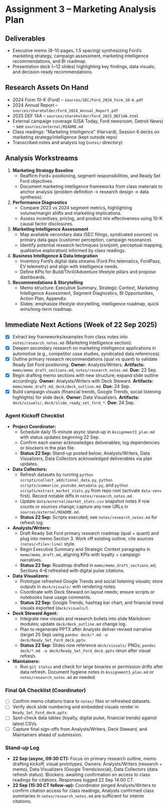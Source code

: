 # Assignment 3 – Marketing Analysis Plan

## Deliverables
- Executive memo (8–10 pages, 1.5 spacing) synthesizing Ford’s marketing strategy, campaign assessment, marketing intelligence recommendations, and BI roadmap.
- Presentation deck (~12 slides) highlighting key findings, data visuals, and decision-ready recommendations.

## Research Assets On Hand
- 2024 Form 10-K (Ford) – `sources/SEC/Ford_2024_Form_10-K.pdf`
- 2024 Annual Report – `sources/shareholder/Ford_2024_Annual_Report.pdf`
- 2025 DEF 14A – `sources/shareholder/Ford_2025_DEF14A.html`
- External campaign coverage (USA Today, Ford newsroom, Detroit News) – see `sources/external/README.md`
- Class readings: “Marketing Intelligence” (Harvard), Session 6 decks on marketing strategy/intelligence (kept outside repo)
- Transcribed notes and analysis log (`notes/` directory)

## Analysis Workstreams
1. **Marketing Strategy Baseline**
   - Reaffirm Ford+ positioning, segment responsibilities, and Ready Set Ford objectives.
   - Document marketing intelligence frameworks from class materials to anchor analysis (problem definition → research design → data synthesis).
2. **Performance Diagnostics**
   - Compare 2023 vs 2024 segment metrics, highlighting volume/margin shifts and marketing implications.
   - Assess incentives, pricing, and product mix effectiveness using 10-K causal factor disclosures.
3. **Marketing Intelligence Assessment**
   - Map available secondary data (SEC filings, syndicated sources) vs primary data gaps (customer perception, campaign resonance).
   - Identify potential research techniques (conjoint, perceptual mapping, qualitative exploration) informed by class readings.
4. **Business Intelligence & Data Integration**
   - Inventory Ford’s digital data streams (Ford Pro telematics, FordPass, EV telemetry) and align with intelligence needs.
   - Define KPIs for Build/Thrill/Adventure lifestyle pillars and propose dashboards.
5. **Recommendations & Storytelling**
   - Memo structure: Executive Summary, Strategic Context, Marketing Intelligence Assessment, Segment Diagnostics, BI Opportunities, Action Plan, Appendix.
   - Slides: emphasize lifestyle storytelling, intelligence roadmap, quick wins/long-term roadmap.

## Immediate Next Actions (Week of 22 Sep 2025)
- [x] Extract key frameworks/examples from class notes into `notes/research_notes.md` (Marketing Intelligence section).
- [x] Deepen secondary research on marketing intelligence applications in automotive (e.g., competitor case studies, syndicated data references).
- [x] Outline primary research recommendations (qual vs quant) to validate Ready Set Ford positioning. **Owner:** Analysts/Writers. **Artifacts:** `memo/memo_draft_sections.md`, `notes/research_notes.md`. **Due:** 23 Sep.
- [x] Begin drafting memo sections with new structure; expand slide outline accordingly. **Owner:** Analysts/Writers with Deck Steward. **Artifacts:** `memo/memo_draft.md`, `deck/deck_outline.md`. **Due:** 24 Sep.
- [x] Build campaign visuals (financial trends, Google Trends, social listening highlights) for slide deck. **Owner:** Data Visualizers. **Artifacts:** `deck/visuals/`, `deck/slide_ready_set_ford_*`. **Due:** 24 Sep.

### Agent Kickoff Checklist
- **Project Coordinator:**
  - Schedule daily 15-minute async stand-up in `Assignment3_plan.md` with status updates beginning 22 Sep.
  - Confirm each owner acknowledges deliverables; log dependencies or blockers in the plan file.
  - **Status 22 Sep:** Stand-up posted below; Analysts/Writers, Data Visualizers, Data Collectors acknowledged deliverables via plan updates.
- **Data Collectors:**
  - Refresh datasets by running `python scripts/collect_additional_data.py`, `python scripts/summarize_youtube_metadata.py`, and `python scripts/extract_market_stats.py` from repo root (activate `data-venv` first). Record notable diffs in `notes/research_notes.md`.
  - Update `data/external/market_stats.csv` snapshot notes if row counts or sources change; capture any new URLs in `sources/external/README.md`.
  - **Status 22 Sep:** Scripts executed; see `notes/research_notes.md` for refresh log.
- **Analysts/Writers:**
  - Draft Ready Set Ford primary research roadmap (qual + quant) and plug into memo Section 3. Work off existing outline, cite sources `(notes/<file>:line)` style.
  - Begin Executive Summary and Strategic Context paragraphs in `memo/memo_draft.md`, aligning KPIs with loyalty + campaign narratives.
  - **Status 22 Sep:** Roadmap drafted in `memo/memo_draft_sections.md`; Sections 4–6 refreshed with digital pulse citations.
- **Data Visualizers:**
  - Prototype refreshed Google Trends and social listening visuals; store outputs in `deck/visuals/` with rendering notes.
  - Coordinate with Deck Steward on layout needs; ensure scripts or notebooks have usage comments.
  - **Status 22 Sep:** Google Trends, hashtag bar chart, and financial trend visuals exported (`deck/visuals/`).
- **Deck Steward Agent:**
  - Integrate new visuals and research bullets into slide Markdown modules; update `deck/deck_outline.md` change log.
  - Plan to regenerate PPTX after Analysts deliver revised narrative (target 25 Sep) using `pandoc deck/*.md -o deck/Ready_Set_Ford_deck.pptx`.
  - **Status 22 Sep:** Slides now reference `deck/visuals/` PNGs; `pandoc deck/*.md -o deck/Ready_Set_Ford_deck.pptx` rerun after visual refresh.
- **Maintainers:**
  - Run `git status` and check for large binaries or permission drifts after data refresh. Document hygiene notes in `Assignment3_plan.md` or `notes/research_notes.md` as needed.

### Final QA Checklist (Coordinator)
- [ ] Confirm memo citations trace to `notes/` files or refreshed datasets.
- [ ] Verify deck slide numbering and embedded visuals render in `Ready_Set_Ford_deck.pptx`.
- [ ] Spot-check data tables (loyalty, digital pulse, financial trends) against latest CSVs.
- [ ] Capture final sign-offs from Analysts/Writers, Deck Steward, and Maintainers ahead of submission.

### Stand-up Log
- **22 Sep (async, 09:30 CT):** Focus on primary research outline, memo drafting kickoff, visual prototypes. Owners: Analysts/Writers (research + memo), Data Visualizers (Google Trends/social), Data Collectors (data refresh status). Blockers: awaiting confirmation on access to class readings for citations. Responses logged 22 Sep 14:00 CT.
- **22 Sep (15:30 CT follow-up):** Coordinator pinged Analysts/Writers to confirm citation access for class readings; Analysts confirmed class summaries in `notes/research_notes.md` are sufficient for interim citations.
